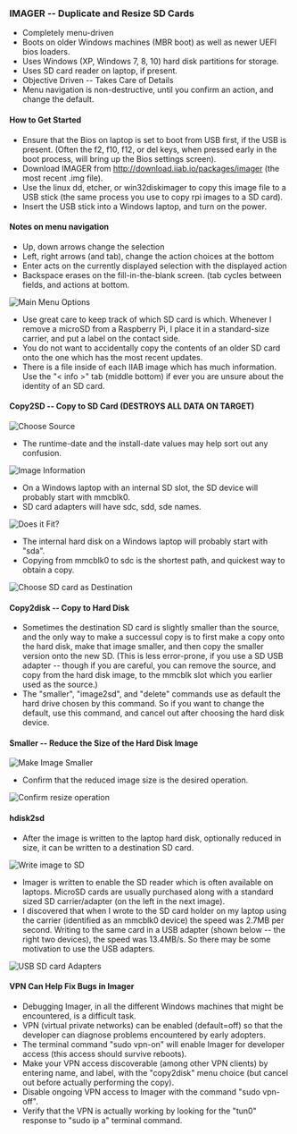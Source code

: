 ### IMAGER -- Duplicate and Resize SD Cards
* Completely menu-driven
* Boots on older Windows machines (MBR boot) as well as newer UEFI bios loaders.
* Uses Windows (XP, Windows 7, 8, 10) hard disk partitions for storage.
* Uses SD card reader on laptop, if present.
* Objective Driven -- Takes Care of Details
* Menu navigation is non-destructive, until you confirm an action, and change the default.

#### How to Get Started
* Ensure that the Bios on laptop is set to boot from USB first, if the USB is present. (Often the f2, f10, f12, or del keys, when pressed early in the boot process, will bring up the Bios settings screen).
* Download IMAGER from http://download.iiab.io/packages/imager (the most recent <filename>.img file).
* Use the linux dd, etcher, or win32diskimager to copy this image file to a USB stick (the same process you use to copy rpi images to a SD card).
* Insert the USB stick into a Windows laptop, and turn on the power.

#### Notes on menu navigation
* Up, down arrows change the selection
* Left, right  arrows (and tab), change the action choices at the bottom
* Enter acts on the currently displayed selection with the displayed action
* Backspace erases on the fill-in-the-blank screen. (tab cycles between fields, and actions at bottom.
    
![Main Menu Options](menu.png)

* Use great care to keep track of which SD card is which.  Whenever I remove a microSD from a Raspberry Pi, I place it in a standard-size carrier, and put a label on the contact side.
* You do not want to accidentally copy the contents of an older SD card onto the one which has the most recent updates.
* There is a file inside of each IIAB image which has much information.  Use the "\< info \>" tab (middle bottom) if ever you are unsure about the identity of an SD card.

#### Copy2SD -- Copy to SD Card (DESTROYS ALL DATA ON TARGET)

![Choose Source](selectSource.png) 

* The runtime-date and the install-date values may help sort out any confusion.

![Image Information](ini.png)

* On a Windows laptop with an internal SD slot, the SD device will probably start with mmcblk0.
* SD card adapters will have sdc, sdd, sde names.

![Does it Fit?](nofit.png)

* The internal hard disk on a Windows laptop will probably start with "sda".
* Copying from mmcblk0 to sdc is the shortest path, and quickest way to obtain a copy.

![Choose SD card as Destination](choose_device.png)

#### Copy2disk -- Copy to Hard Disk
* Sometimes the destination SD card is slightly smaller than the source, and the only way to make a successul copy is to first make a copy onto the hard disk, make that image smaller, and then copy the smaller version onto the new SD.  (This is less error-prone, if you use a SD USB adapter -- though if you are careful, you can remove the source, and copy from the hard disk image, to the mmcblk slot which you earlier used as the source.)
* The "smaller", "image2sd", and "delete" commands use as default the hard drive chosen by this command.  So if you want to change the default, use this command, and cancel out after choosing the hard disk device.

#### Smaller -- Reduce the Size of the Hard Disk Image

![Make Image Smaller](minify.png)

* Confirm that the reduced image size is the desired operation.

![Confirm resize operation](min.png)

#### hdisk2sd
* After the image is written to the laptop hard disk, optionally reduced in size, it can be written to a destination SD card.

![Write image to SD](img2sd.png)

* Imager is written to enable the SD reader which is often available on laptops.  MicroSD cards are usually purchased along with a standard sized SD carrier/adapter (on the left in the next image).
* I discovered that when I wrote to the SD card holder on my laptop using the carrier (identified as an mmcblk0 device) the speed was 2.7MB per second.  Writing to the same card in a USB adapter (shown below -- the right two devices), the speed was 13.4MB/s.  So there may be some motivation to use the USB adapters.

![USB SD card Adapters](adapter_choice.jpg)

#### VPN Can Help Fix Bugs in Imager
* Debugging Imager, in all the different Windows machines that might be encountered, is a difficult task.
* VPN (virtual private networks) can be enabled (default=off) so that the developer can diagnose problems encountered by early adopters.
* The terminal command "sudo vpn-on" will enable Imager for developer access (this access should survive reboots).
* Make your VPN access discoverable (among other VPN clients) by entering name, and label, with the "copy2disk" menu choice (but cancel out before actually performing the copy).
* Disable ongoing VPN access to Imager with the command "sudo vpn-off".
* Verify that the VPN is actually working by looking for the "tun0" response to "sudo ip a" terminal command.
